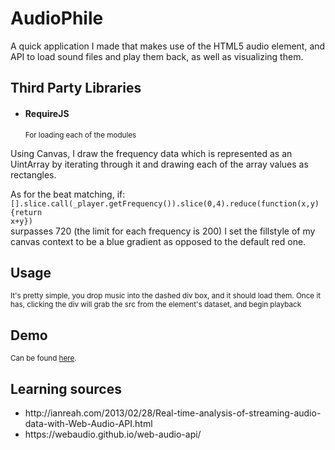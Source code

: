 AudioPhile
==========

A quick application I made that makes use of the HTML5 audio element, and API
to load sound files and play them back, as well as visualizing them.

<h2>Third Party Libraries</h2>
<ul><li><h4>RequireJS</h4><small>For loading each of the modules</small></li></ul>

Using Canvas, I draw the frequency data which is represented as an UintArray by iterating through it
and drawing each of the array values as rectangles.

As for the beat matching, if:
<code>[].slice.call(_player.getFrequency()).slice(0,4).reduce(function(x,y){return x+y})</code>
<br/>
surpasses 720 (the limit for each frequency is 200) I set the fillstyle of my canvas context to be
a blue gradient as opposed to the default red one.


<h2>Usage</h2>
<small>It's pretty simple, you drop music into the dashed div box, and it should load them.
Once it has, clicking the div will grab the src from the element's dataset, and begin playback</small>

<h2>Demo</h2>
<small>Can be found <a href='http://srowhani.github.io/AudioPhile' target='_blank'>here</a>.</small>

<h2>Learning sources</h2>
<ul>
  <li>http://ianreah.com/2013/02/28/Real-time-analysis-of-streaming-audio-data-with-Web-Audio-API.html</li>
  <li>https://webaudio.github.io/web-audio-api/</li>
</ul>
